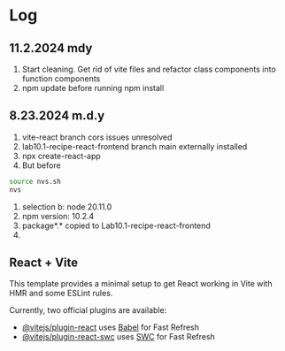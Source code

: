 # Log

## 11.2.2024 mdy
1. Start  cleaning. Get rid of vite files and refactor class components into function components
1. npm update before running npm install

## 8.23.2024 m.d.y

1. vite-react branch cors issues unresolved
1. lab10.1-recipe-react-frontend branch main externally installed
1. npx create-react-app
1. But before
```sh
source nvs.sh
nvs
```
1. selection b: node 20.11.0
1. npm version: 10.2.4
1. package*.* copied to Lab10.1-recipe-react-frontend
1. 

## React + Vite

This template provides a minimal setup to get React working in Vite with HMR and some ESLint rules.

Currently, two official plugins are available:

- [@vitejs/plugin-react](https://github.com/vitejs/vite-plugin-react/blob/main/packages/plugin-react/README.md) uses [Babel](https://babeljs.io/) for Fast Refresh
- [@vitejs/plugin-react-swc](https://github.com/vitejs/vite-plugin-react-swc) uses [SWC](https://swc.rs/) for Fast Refresh
